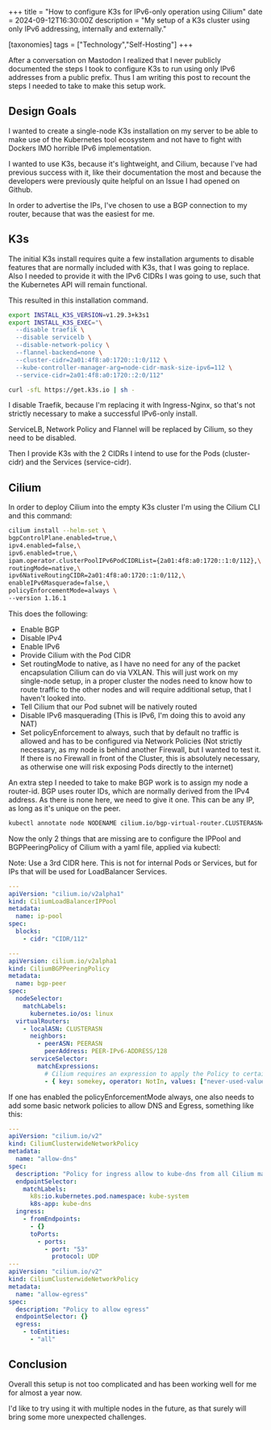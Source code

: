 +++
title = "How to configure K3s for IPv6-only operation using Cilium"
date = 2024-09-12T16:30:00Z
description = "My setup of a K3s cluster using only IPv6 addressing, internally and externally."

[taxonomies]
tags = ["Technology","Self-Hosting"]
+++

After a conversation on Mastodon I realized that I never publicly documented the steps I took to configure K3s to run using only IPv6 addresses from a public prefix.
Thus I am writing this post to recount the steps I needed to take to make this setup work.

## Design Goals

I wanted to create a single-node K3s installation on my server to be able to make use of the Kubernetes tool ecosystem and not have to fight with Dockers IMO horrible IPv6 implementation.

I wanted to use K3s, because it's lightweight, and Cilium, because I've had previous success with it, like their documentation the most and because the developers were previously quite helpful on an Issue I had opened on Github.

In order to advertise the IPs, I've chosen to use a BGP connection to my router, because that was the easiest for me.

## K3s

The initial K3s install requires quite a few installation arguments to disable features that are normally included with K3s, that I was going to replace.
Also I needed to provide it with the IPv6 CIDRs I was going to use, such that the Kubernetes API will remain functional.

This resulted in this installation command.

```bash
export INSTALL_K3S_VERSION=v1.29.3+k3s1
export INSTALL_K3S_EXEC="\
  --disable traefik \
  --disable servicelb \
  --disable-network-policy \
  --flannel-backend=none \
  --cluster-cidr=2a01:4f8:a0:1720::1:0/112 \
  --kube-controller-manager-arg=node-cidr-mask-size-ipv6=112 \
  --service-cidr=2a01:4f8:a0:1720::2:0/112"

curl -sfL https://get.k3s.io | sh -
```

I disable Traefik, because I'm replacing it with Ingress-Nginx, so that's not strictly necessary to make a successful IPv6-only install.

ServiceLB, Network Policy and Flannel will be replaced by Cilium, so they need to be disabled.

Then I provide K3s with the 2 CIDRs I intend to use for the Pods (cluster-cidr) and the Services (service-cidr).

## Cilium

In order to deploy Cilium into the empty K3s cluster I'm using the Cilium CLI and this command:

```sh
cilium install --helm-set \
bgpControlPlane.enabled=true,\
ipv4.enabled=false,\
ipv6.enabled=true,\
ipam.operator.clusterPoolIPv6PodCIDRList={2a01:4f8:a0:1720::1:0/112},\
routingMode=native,\
ipv6NativeRoutingCIDR=2a01:4f8:a0:1720::1:0/112,\
enableIPv6Masquerade=false,\
policyEnforcementMode=always \
--version 1.16.1
```

This does the following:

- Enable BGP
- Disable IPv4
- Enable IPv6
- Provide Cilium with the Pod CIDR
- Set routingMode to native, as I have no need for any of the packet encapsulation Cilium can do via VXLAN. This will just work on my single-node setup, in a proper cluster the nodes need to know how to route traffic to the other nodes and will require additional setup, that I haven't looked into.
- Tell Cilium that our Pod subnet will be natively routed
- Disable IPv6 masquerading (This is IPv6, I'm doing this to avoid any NAT)
- Set policyEnforcement to always, such that by default no traffic is allowed and has to be configured via Network Policies (Not strictly necessary, as my node is behind another Firewall, but I wanted to test it. If there is no Firewall in front of the Cluster, this is absolutely necessary, as otherwise one will risk exposing Pods directly to the internet)

An extra step I needed to take to make BGP work is to assign my node a router-id.
BGP uses router IDs, which are normally derived from the IPv4 address.
As there is none here, we need to give it one.
This can be any IP, as long as it's unique on the peer.

```sh
kubectl annotate node NODENAME cilium.io/bgp-virtual-router.CLUSTERASN="router-id=X.X.X.X"
```

Now the only 2 things that are missing are to configure the IPPool and BGPPeeringPolicy of Cilium with a yaml file, applied via kubectl:

Note: Use a 3rd CIDR here. This is not for internal Pods or Services, but for IPs that will be used for LoadBalancer Services.

```yaml
---
apiVersion: "cilium.io/v2alpha1"
kind: CiliumLoadBalancerIPPool
metadata:
  name: ip-pool
spec:
  blocks:
    - cidr: "CIDR/112"
```

```yaml
---
apiVersion: cilium.io/v2alpha1
kind: CiliumBGPPeeringPolicy
metadata:
  name: bgp-peer
spec:
  nodeSelector:
    matchLabels:
      kubernetes.io/os: linux
  virtualRouters:
    - localASN: CLUSTERASN
      neighbors:
        - peerASN: PEERASN
          peerAddress: PEER-IPv6-ADDRESS/128
      serviceSelector:
        matchExpressions:
          # Cilium requires an expression to apply the Policy to certain nodes. This is set in order to apply it to all nodes.
          - { key: somekey, operator: NotIn, values: ["never-used-value"] }
```

If one has enabled the policyEnforcementMode always, one also needs to add some basic network policies to allow DNS and Egress, something like this:

```yaml
---
apiVersion: "cilium.io/v2"
kind: CiliumClusterwideNetworkPolicy
metadata:
  name: "allow-dns"
spec:
  description: "Policy for ingress allow to kube-dns from all Cilium managed endpoints in the cluster"
  endpointSelector:
    matchLabels:
      k8s:io.kubernetes.pod.namespace: kube-system
      k8s-app: kube-dns
  ingress:
    - fromEndpoints:
      - {}
      toPorts:
        - ports:
          - port: "53"
            protocol: UDP
---
apiVersion: "cilium.io/v2"
kind: CiliumClusterwideNetworkPolicy
metadata:
  name: "allow-egress"
spec:
  description: "Policy to allow egress"
  endpointSelector: {}
  egress:
    - toEntities:
      - "all"
```

## Conclusion

Overall this setup is not too complicated and has been working well for me for almost a year now.

I'd like to try using it with multiple nodes in the future, as that surely will bring some more unexpected challenges.
